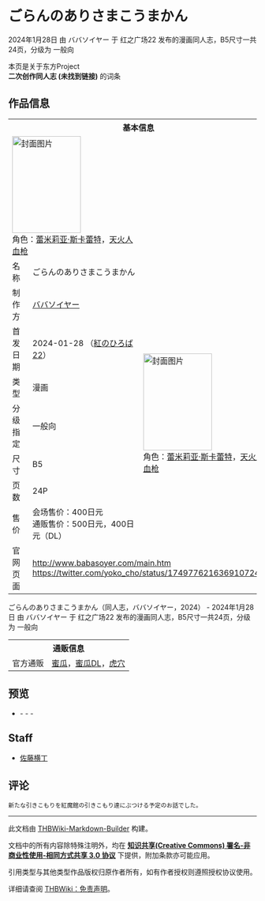# ごらんのありさまこうまかん

<!-- source html: G:\repos\THBWiki-Markdown-Builder\THBWikiMarkdown\Temp\main\7\7b\ns0%3A%E3%81%94%E3%82%89%E3%82%93%E3%81%AE%E3%81%82%E3%82%8A%E3%81%95%E3%81%BE%E3%81%93%E3%81%86%E3%81%BE%E3%81%8B%E3%82%93.html -->

2024年1月28日 由 ババソイヤー 于 红之广场22 发布的漫画同人志，B5尺寸一共24页，分级为 一般向

本页是关于东方Project  
 **二次创作同人志 (未找到链接)** 的词条

## 作品信息

<table><tbody><tr><th colspan="3">基本信息</th></tr><tr><td class="cover-artwork-mobile" colspan="2"><a href="./文件-ごらんのありさまこうまかん封面.jpg.md" class="image" title="封面图片"><img alt="封面图片" src="https://upload.thwiki.cc/thumb/f/f0/%E3%81%94%E3%82%89%E3%82%93%E3%81%AE%E3%81%82%E3%82%8A%E3%81%95%E3%81%BE%E3%81%93%E3%81%86%E3%81%BE%E3%81%8B%E3%82%93%E5%B0%81%E9%9D%A2.jpg/139px-%E3%81%94%E3%82%89%E3%82%93%E3%81%AE%E3%81%82%E3%82%8A%E3%81%95%E3%81%BE%E3%81%93%E3%81%86%E3%81%BE%E3%81%8B%E3%82%93%E5%B0%81%E9%9D%A2.jpg" decoding="async" loading="lazy" width="139" height="196" srcset="https://upload.thwiki.cc/thumb/f/f0/%E3%81%94%E3%82%89%E3%82%93%E3%81%AE%E3%81%82%E3%82%8A%E3%81%95%E3%81%BE%E3%81%93%E3%81%86%E3%81%BE%E3%81%8B%E3%82%93%E5%B0%81%E9%9D%A2.jpg/208px-%E3%81%94%E3%82%89%E3%82%93%E3%81%AE%E3%81%82%E3%82%8A%E3%81%95%E3%81%BE%E3%81%93%E3%81%86%E3%81%BE%E3%81%8B%E3%82%93%E5%B0%81%E9%9D%A2.jpg 1.5x, https://upload.thwiki.cc/thumb/f/f0/%E3%81%94%E3%82%89%E3%82%93%E3%81%AE%E3%81%82%E3%82%8A%E3%81%95%E3%81%BE%E3%81%93%E3%81%86%E3%81%BE%E3%81%8B%E3%82%93%E5%B0%81%E9%9D%A2.jpg/277px-%E3%81%94%E3%82%89%E3%82%93%E3%81%AE%E3%81%82%E3%82%8A%E3%81%95%E3%81%BE%E3%81%93%E3%81%86%E3%81%BE%E3%81%8B%E3%82%93%E5%B0%81%E9%9D%A2.jpg 2x" data-file-width="800" data-file-height="1130"></a><div class="cover-char">角色：<a href="./蕾米莉亚·斯卡蕾特.md" title="蕾米莉亚·斯卡蕾特">蕾米莉亚·斯卡蕾特</a>，<a href="./天火人血枪.md" title="天火人血枪">天火人血枪</a></div></td>
</tr><tr><td class="label">名称</td><td colspan="2"> ごらんのありさまこうまかん </td></tr><tr><td class="label">制作方</td><td><a href="./ババソイヤー.md" title="ババソイヤー">ババソイヤー</a></td><td class="cover-artwork" rowspan="7" style="min-width:196px;"><a href="./文件-ごらんのありさまこうまかん封面.jpg.md" class="image" title="封面图片"><img alt="封面图片" src="https://upload.thwiki.cc/thumb/f/f0/%E3%81%94%E3%82%89%E3%82%93%E3%81%AE%E3%81%82%E3%82%8A%E3%81%95%E3%81%BE%E3%81%93%E3%81%86%E3%81%BE%E3%81%8B%E3%82%93%E5%B0%81%E9%9D%A2.jpg/139px-%E3%81%94%E3%82%89%E3%82%93%E3%81%AE%E3%81%82%E3%82%8A%E3%81%95%E3%81%BE%E3%81%93%E3%81%86%E3%81%BE%E3%81%8B%E3%82%93%E5%B0%81%E9%9D%A2.jpg" decoding="async" loading="lazy" width="139" height="196" srcset="https://upload.thwiki.cc/thumb/f/f0/%E3%81%94%E3%82%89%E3%82%93%E3%81%AE%E3%81%82%E3%82%8A%E3%81%95%E3%81%BE%E3%81%93%E3%81%86%E3%81%BE%E3%81%8B%E3%82%93%E5%B0%81%E9%9D%A2.jpg/208px-%E3%81%94%E3%82%89%E3%82%93%E3%81%AE%E3%81%82%E3%82%8A%E3%81%95%E3%81%BE%E3%81%93%E3%81%86%E3%81%BE%E3%81%8B%E3%82%93%E5%B0%81%E9%9D%A2.jpg 1.5x, https://upload.thwiki.cc/thumb/f/f0/%E3%81%94%E3%82%89%E3%82%93%E3%81%AE%E3%81%82%E3%82%8A%E3%81%95%E3%81%BE%E3%81%93%E3%81%86%E3%81%BE%E3%81%8B%E3%82%93%E5%B0%81%E9%9D%A2.jpg/277px-%E3%81%94%E3%82%89%E3%82%93%E3%81%AE%E3%81%82%E3%82%8A%E3%81%95%E3%81%BE%E3%81%93%E3%81%86%E3%81%BE%E3%81%8B%E3%82%93%E5%B0%81%E9%9D%A2.jpg 2x" data-file-width="800" data-file-height="1130"></a><div class="cover-char">角色：<a href="./蕾米莉亚·斯卡蕾特.md" title="蕾米莉亚·斯卡蕾特">蕾米莉亚·斯卡蕾特</a>，<a href="./天火人血枪.md" title="天火人血枪">天火人血枪</a></div></td>
</tr><tr><td class="label">首发日期</td><td>2024-01-28&#160;（<a href="/展会作品列表?e=%E7%BA%A2%E4%B9%8B%E5%B9%BF%E5%9C%BA%2322">紅のひろば22</a>）</td></tr><tr><td class="label">类型</td><td>漫画</td></tr><tr><td class="label">分级指定</td><td>一般向</td></tr><tr><td class="label">尺寸</td><td>B5</td></tr><tr><td class="label">页数</td><td>24P</td></tr><tr><td class="label">售价</td><td>会场售价：400日元<br>通贩售价：500日元，400日元（DL）</td></tr>
<tr><td class="label">官网页面</td><td colspan="2"><a rel="nofollow" class="external free" href="http://www.babasoyer.com/main.htm">http://www.babasoyer.com/main.htm</a><br><a rel="nofollow" class="external free" href="https://twitter.com/yoko_cho/status/1749776216369107245">https://twitter.com/yoko_cho/status/1749776216369107245</a></td></tr></tbody></table>

ごらんのありさまこうまかん（同人志，ババソイヤー，2024） - 2024年1月28日 由 ババソイヤー 于 红之广场22 发布的漫画同人志，B5尺寸一共24页，分级为 一般向

<table><tbody><tr><th colspan="3">通贩信息</th></tr><tr><td class="label">官方通贩</td><td colspan="2"><a rel="nofollow" class="external text" href="https://www.melonbooks.co.jp/detail/detail.php?product_id=2291649">蜜瓜</a>，<a rel="nofollow" class="external text" href="https://www.melonbooks.co.jp/detail/detail.php?product_id=2298074">蜜瓜DL</a>，<a rel="nofollow" class="external text" href="https://ec.toranoana.jp/tora_r/ec/item/040031131060">虎穴</a></td></tr></tbody></table>



## 预览
- [](./文件-ごらんのありさまこうまかん预览图1.jpg.md)- [](./文件-ごらんのありさまこうまかん预览图2.jpg.md)- [](./文件-ごらんのありさまこうまかん预览图3.jpg.md)- [](./文件-ごらんのありさまこうまかん预览图4.jpg.md)


## Staff
- [佐藤横丁](./佐藤横丁.md)


## 评论
```
新たな引きこもりを紅魔館の引きこもり達にぶつける予定のお話でした。
```

  
  

  





---

此文档由 [THBWiki-Markdown-Builder](https://github.com/Delsin-Yu/THBWiki-Markdown-Builder) 构建。

文档中的所有内容除特殊注明外，均在 [**知识共享(Creative Commons) 署名-非商业性使用-相同方式共享 3.0 协议**](https://creativecommons.org/licenses/by-sa/3.0/deed.zh-hans) 下提供，附加条款亦可能应用。

引用类型与其他类型作品版权归原作者所有，如有作者授权则遵照授权协议使用。

详细请查阅 [THBWiki：免责声明](https://thbwiki.cc/THBWiki:%E5%85%8D%E8%B4%A3%E5%A3%B0%E6%98%8E)。

